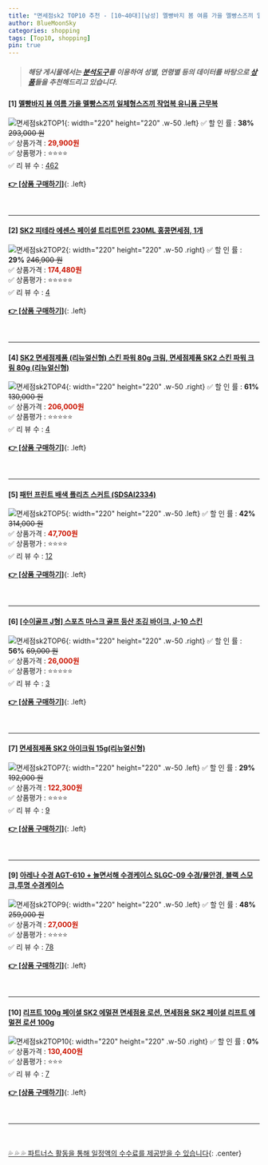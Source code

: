 ```yaml
---
title: "면세점sk2 TOP10 추천 - [10~40대][남성] 멜빵바지 봄 여름 가을 멜빵스즈끼 일체형스즈끼 작업복 유니폼 근무복"
author: BlueMoonSky
categories: shopping
tags: [Top10, shopping]
pin: true
---
```


> ##### 해당 게시물에서는 [**분석도구**](https://itemscout.io/)를 이용하여 **성별**, **연령별** 등의 데이터를 바탕으로 [**상품**](https://link.coupang.com/a/baae76)들을 추천해드리고 있습니다.

#### [1] [멜빵바지 봄 여름 가을 멜빵스즈끼 일체형스즈끼 작업복 유니폼 근무복](https://link.coupang.com/re/AFFSDP?lptag=AF5964186&subid=bluemoonsky6999&pageKey=7351864349&traceid=V0-153&itemId=18920776748&vendorItemId=86047896757)
![면세점sk2TOP1](https://thumbnail8.coupangcdn.com/thumbnails/remote/230x230ex/image/vendor_inventory/2d14/9ae8567269808336b6b7ef4f6fffbfe03809f925edd17180173162e91e22.jpg){: width="220" height="220" .w-50 .left}
✅ 할 인 률 : **38%** ~~<del class="base-price"> 293,000  </del>원~~<br>
✅ 상품가격 : <span style="color:#cb1400"> **29,900원** </span><br>
✅ 상품평가 : ⭐⭐⭐⭐<br>
✅ 리 뷰 수 : [462](https://link.coupang.com/re/AFFSDP?lptag=AF5964186&subid=bluemoonsky6999&pageKey=7351864349&traceid=V0-153&itemId=18920776748&vendorItemId=86047896757)<br>
<br>
[**👉  [상품 구매하기]**](https://link.coupang.com/re/AFFSDP?lptag=AF5964186&subid=bluemoonsky6999&pageKey=7351864349&traceid=V0-153&itemId=18920776748&vendorItemId=86047896757){: .left}
<br>
<br>
<br>

***

#### [2] [SK2 피테라 에센스 페이셜 트리트먼트 230ML 홍콩면세점, 1개](https://link.coupang.com/re/AFFSDP?lptag=AF5964186&subid=bluemoonsky6999&pageKey=6458180317&traceid=V0-153&itemId=14045289852&vendorItemId=85963819163)
![면세점sk2TOP2](https://thumbnail8.coupangcdn.com/thumbnails/remote/230x230ex/image/vendor_inventory/1603/51d6a39cfe093877cffe8273b64b4efeea5135243abc2371ef1600722f12.jpg){: width="220" height="220" .w-50 .right}
✅ 할 인 률 : **29%** ~~<del class="base-price"> 246,900  </del>원~~<br>
✅ 상품가격 : <span style="color:#cb1400"> **174,480원** </span><br>
✅ 상품평가 : ⭐⭐⭐⭐⭐<br>
✅ 리 뷰 수 : [4](https://link.coupang.com/re/AFFSDP?lptag=AF5964186&subid=bluemoonsky6999&pageKey=6458180317&traceid=V0-153&itemId=14045289852&vendorItemId=85963819163)<br>
<br>
[**👉  [상품 구매하기]**](https://link.coupang.com/re/AFFSDP?lptag=AF5964186&subid=bluemoonsky6999&pageKey=6458180317&traceid=V0-153&itemId=14045289852&vendorItemId=85963819163){: .left}
<br>
<br>
<br>

***

#### [4] [SK2 면세점제품 (리뉴얼신형) 스킨 파워 80g 크림, 면세점제품 SK2 스킨 파워 크림 80g (리뉴얼신형)](https://link.coupang.com/re/AFFSDP?lptag=AF5964186&subid=bluemoonsky6999&pageKey=7604200887&traceid=V0-153&itemId=20123457748&vendorItemId=87217824619)
![면세점sk2TOP4](https://thumbnail7.coupangcdn.com/thumbnails/remote/230x230ex/image/vendor_inventory/d37f/5a55033b744cea57757622a251d52ec5afa82e14d3cb067bc283bc0e1d77.png){: width="220" height="220" .w-50 .right}
✅ 할 인 률 : **61%** ~~<del class="base-price"> 130,000  </del>원~~<br>
✅ 상품가격 : <span style="color:#cb1400"> **206,000원** </span><br>
✅ 상품평가 : ⭐⭐⭐⭐⭐<br>
✅ 리 뷰 수 : [4](https://link.coupang.com/re/AFFSDP?lptag=AF5964186&subid=bluemoonsky6999&pageKey=7604200887&traceid=V0-153&itemId=20123457748&vendorItemId=87217824619)<br>
<br>
[**👉  [상품 구매하기]**](https://link.coupang.com/re/AFFSDP?lptag=AF5964186&subid=bluemoonsky6999&pageKey=7604200887&traceid=V0-153&itemId=20123457748&vendorItemId=87217824619){: .left}
<br>
<br>
<br>

***

#### [5] [패턴 프린트 배색 플리츠 스커트 (SDSAI2334)](https://link.coupang.com/re/AFFSDP?lptag=AF5964186&subid=bluemoonsky6999&pageKey=6124944661&traceid=V0-153&itemId=11637114398&vendorItemId=82735949609)
![면세점sk2TOP5](https://thumbnail6.coupangcdn.com/thumbnails/remote/230x230ex/image/vendor_inventory/542b/2f3b3dde97f29bf11443df0ca1802ac44c557d0b073e04825cd901115557.jpg){: width="220" height="220" .w-50 .left}
✅ 할 인 률 : **42%** ~~<del class="base-price"> 314,000  </del>원~~<br>
✅ 상품가격 : <span style="color:#cb1400"> **47,700원** </span><br>
✅ 상품평가 : ⭐⭐⭐⭐<br>
✅ 리 뷰 수 : [12](https://link.coupang.com/re/AFFSDP?lptag=AF5964186&subid=bluemoonsky6999&pageKey=6124944661&traceid=V0-153&itemId=11637114398&vendorItemId=82735949609)<br>
<br>
[**👉  [상품 구매하기]**](https://link.coupang.com/re/AFFSDP?lptag=AF5964186&subid=bluemoonsky6999&pageKey=6124944661&traceid=V0-153&itemId=11637114398&vendorItemId=82735949609){: .left}
<br>
<br>
<br>

***

#### [6] [[수이골프 J형] 스포츠 마스크 골프 등산 조깅 바이크, J-10 스킨](https://link.coupang.com/re/AFFSDP?lptag=AF5964186&subid=bluemoonsky6999&pageKey=7225476383&traceid=V0-153&itemId=18320916757&vendorItemId=85477058190)
![면세점sk2TOP6](https://thumbnail10.coupangcdn.com/thumbnails/remote/230x230ex/image/vendor_inventory/e0d0/61f9ccb4903763f1712b1db0af23d69d26ae9be087cc8291875a6fac6b66.jpg){: width="220" height="220" .w-50 .right}
✅ 할 인 률 : **56%** ~~<del class="base-price"> 69,000  </del>원~~<br>
✅ 상품가격 : <span style="color:#cb1400"> **26,000원** </span><br>
✅ 상품평가 : ⭐⭐⭐⭐⭐<br>
✅ 리 뷰 수 : [3](https://link.coupang.com/re/AFFSDP?lptag=AF5964186&subid=bluemoonsky6999&pageKey=7225476383&traceid=V0-153&itemId=18320916757&vendorItemId=85477058190)<br>
<br>
[**👉  [상품 구매하기]**](https://link.coupang.com/re/AFFSDP?lptag=AF5964186&subid=bluemoonsky6999&pageKey=7225476383&traceid=V0-153&itemId=18320916757&vendorItemId=85477058190){: .left}
<br>
<br>
<br>

***

#### [7] [면세점제품 SK2 아이크림 15g(리뉴얼신형)](https://link.coupang.com/re/AFFSDP?lptag=AF5964186&subid=bluemoonsky6999&pageKey=7604197963&traceid=V0-153&itemId=20123445589&vendorItemId=87217812922)
![면세점sk2TOP7](https://thumbnail10.coupangcdn.com/thumbnails/remote/230x230ex/image/vendor_inventory/c55e/165a2af2e807b10781efbccd02ecaa879600af8b06932424b603758a1df4.png){: width="220" height="220" .w-50 .left}
✅ 할 인 률 : **29%** ~~<del class="base-price"> 192,000  </del>원~~<br>
✅ 상품가격 : <span style="color:#cb1400"> **122,300원** </span><br>
✅ 상품평가 : ⭐⭐⭐⭐<br>
✅ 리 뷰 수 : [9](https://link.coupang.com/re/AFFSDP?lptag=AF5964186&subid=bluemoonsky6999&pageKey=7604197963&traceid=V0-153&itemId=20123445589&vendorItemId=87217812922)<br>
<br>
[**👉  [상품 구매하기]**](https://link.coupang.com/re/AFFSDP?lptag=AF5964186&subid=bluemoonsky6999&pageKey=7604197963&traceid=V0-153&itemId=20123445589&vendorItemId=87217812922){: .left}
<br>
<br>
<br>

***

#### [9] [아레나 수경 AGT-610 + 놀면서해 수경케이스 SLGC-09 수경/물안경, 블랙 스모크,투명 수경케이스](https://link.coupang.com/re/AFFSDP?lptag=AF5964186&subid=bluemoonsky6999&pageKey=7195919279&traceid=V0-153&itemId=18178111868&vendorItemId=85328573356)
![면세점sk2TOP9](https://thumbnail6.coupangcdn.com/thumbnails/remote/230x230ex/image/vendor_inventory/cdbf/1b56a8fbdb12e1684ae5efb54e52d7da713711dd0085a90ff512ee0ef829.jpg){: width="220" height="220" .w-50 .left}
✅ 할 인 률 : **48%** ~~<del class="base-price"> 259,000  </del>원~~<br>
✅ 상품가격 : <span style="color:#cb1400"> **27,000원** </span><br>
✅ 상품평가 : ⭐⭐⭐⭐<br>
✅ 리 뷰 수 : [78](https://link.coupang.com/re/AFFSDP?lptag=AF5964186&subid=bluemoonsky6999&pageKey=7195919279&traceid=V0-153&itemId=18178111868&vendorItemId=85328573356)<br>
<br>
[**👉  [상품 구매하기]**](https://link.coupang.com/re/AFFSDP?lptag=AF5964186&subid=bluemoonsky6999&pageKey=7195919279&traceid=V0-153&itemId=18178111868&vendorItemId=85328573356){: .left}
<br>
<br>
<br>

***

#### [10] [리프트 100g 페이셜 SK2 에멀젼 면세점용 로션, 면세점용 SK2 페이셜 리프트 에멀젼 로션 100g](https://link.coupang.com/re/AFFSDP?lptag=AF5964186&subid=bluemoonsky6999&pageKey=7604187802&traceid=V0-153&itemId=20123400216&vendorItemId=87217768345)
![면세점sk2TOP10](https://thumbnail10.coupangcdn.com/thumbnails/remote/230x230ex/image/vendor_inventory/5ba9/b06de79499b41a97ddc76b5a92c0f35c30cb31b5f1bf1b8ebe681fe5da7b.png){: width="220" height="220" .w-50 .right}
✅ 할 인 률 : **0%** <br>
✅ 상품가격 : <span style="color:#cb1400"> **130,400원** </span><br>
✅ 상품평가 : ⭐⭐⭐<br>
✅ 리 뷰 수 : [7](https://link.coupang.com/re/AFFSDP?lptag=AF5964186&subid=bluemoonsky6999&pageKey=7604187802&traceid=V0-153&itemId=20123400216&vendorItemId=87217768345)<br>
<br>
[**👉  [상품 구매하기]**](https://link.coupang.com/re/AFFSDP?lptag=AF5964186&subid=bluemoonsky6999&pageKey=7604187802&traceid=V0-153&itemId=20123400216&vendorItemId=87217768345){: .left}
<br>
<br>
<br>

***
<br><br>[💦 💦 💦 파트너스 활동을 통해 일정액의 수수료를 제공받을 수 있습니다](https://link.coupang.com/a/baae76){: .center}